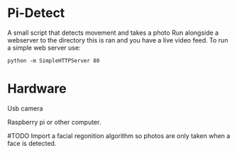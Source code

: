 # Pi-Detect

A small script that detects movement and takes a photo
Run alongside a webserver to the directory this is ran and you have a live video feed.
To run a simple web server use:

    python -m SimpleHTTPServer 80


# Hardware
Usb camera

Raspberry pi or other computer.

#TODO
Import a facial regonition algorithm so photos are only taken when a face is detected.
